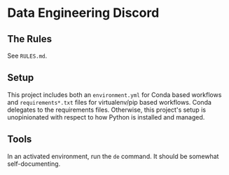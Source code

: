 # Data Engineering Discord

## The Rules

See `RULES.md`.

## Setup

This project includes both an `environment.yml` for Conda based workflows and
`requirements*.txt` files for virtualenv/pip based workflows. Conda delegates to
the requirements files. Otherwise, this project's setup is unopinionated with
respect to how Python is installed and managed.

## Tools

In an activated environment, run the `de` command. It should be somewhat
self-documenting.
